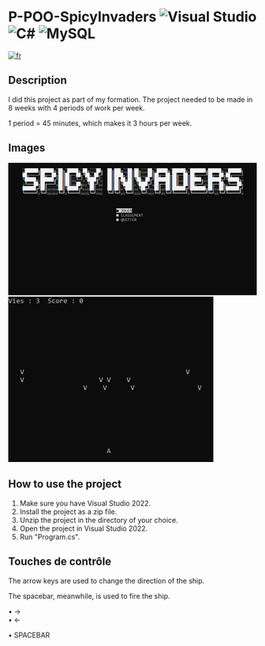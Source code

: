 # P-POO-SpicyInvaders ![Visual Studio](https://img.shields.io/badge/Visual%20Studio-5C2D91.svg?style=for-the-badge&logo=visual-studio&logoColor=white) ![C#](https://img.shields.io/badge/c%23-%23239120.svg?style=for-the-badge&logo=c-sharp&logoColor=white) ![MySQL](https://img.shields.io/badge/mysql-%2300f.svg?style=for-the-badge&logo=mysql&logoColor=white) 
[![fr](https://img.shields.io/badge/lang-fr-blue.svg)](https://github.com/estebanstb/P-POO-SpicyInvaders/blob/main/README.fr.md)

## Description 
I did this project as part of my formation. The project needed to be made in 8 weeks with 4 periods of work per week.

1 period = 45 minutes, which makes it 3 hours per week.

## Images
<img src="https://github.com/estebanstb/P-POO-SpicyInvaders/blob/main/screenshots/mainMenuSpicyInvaders.png"></img>
<img src="https://github.com/estebanstb/P-POO-SpicyInvaders/blob/main/screenshots/gameRunningSpicyInvaders.png"></img>

## How to use the project
1) Make sure you have Visual Studio 2022.
2) Install the project as a zip file.
3) Unzip the project in the directory of your choice.
4) Open the project in Visual Studio 2022.
5) Run "Program.cs".

## Touches de contrôle
The arrow keys are used to change the direction of the ship. 

The spacebar, meanwhile, is used to fire the ship.

  • →  
  • ← 
  
  • SPACEBAR
  
  
